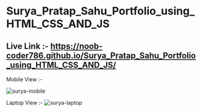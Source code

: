 # Surya_Pratap_Sahu_Portfolio_using_HTML_CSS_AND_JS

Live Link :- https://noob-coder786.github.io/Surya_Pratap_Sahu_Portfolio_using_HTML_CSS_AND_JS/
----------------

Mobile View :-

![surya-mobile](https://user-images.githubusercontent.com/111687485/236101853-01de0647-dd32-406d-b3ca-761f18476bb3.png)


Laptop View :-
![surya-laptop](https://user-images.githubusercontent.com/111687485/236101968-1d036130-dec1-42f2-8236-e75021015526.png)

